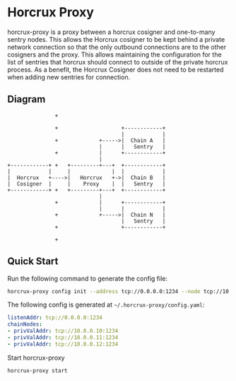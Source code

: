 # Horcrux Proxy

horcrux-proxy is a proxy between a horcrux cosigner and one-to-many sentry nodes. This allows the Horcrux cosigner to be kept behind a private network connection so that the only outbound connections are to the other cosigners and the proxy. This allows maintaining the configuration for the list of sentries that horcrux should connect to outside of the private horcrux process. As a benefit, the Horcrux Cosigner does not need to be restarted when adding new sentries for connection.

## Diagram

```
               +

               +                    +------------+
                                    |            |
               +             +----->|  Chain A   |
                             |      |   Sentry   |
               +             |      +------------+
                             |
+------------+ +   +---------+---+  +------------+
|            |     |             |  |            |
|  Horcrux   +---->|   Horcrux   +->|  Chain B   |
|  Cosigner  |     |    Proxy    |  |   Sentry   |
+------------+ +   +---------+---+  +------------+
                             |
               +             |      +------------+
                             |      |            |
               +             +----->|  Chain N   |
                                    |   Sentry   |
               +                    +------------+

               +
```

## Quick Start

Run the following command to generate the config file:

```bash
horcrux-proxy config init --address tcp://0.0.0.0:1234 --node tcp://10.0.0.10:1234 --node tcp://10.0.0.11:1234 --node tcp://10.0.0.12:1234
```

The following config is generated at `~/.horcrux-proxy/config.yaml`:

```yaml
listenAddr: tcp://0.0.0.0:1234
chainNodes:
- privValAddr: tcp://10.0.0.10:1234
- privValAddr: tcp://10.0.0.11:1234
- privValAddr: tcp://10.0.0.12:1234
```

Start horcrux-proxy

```bash
horcrux-proxy start
```